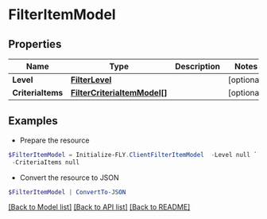 # FilterItemModel
## Properties

Name | Type | Description | Notes
------------ | ------------- | ------------- | -------------
**Level** | [**FilterLevel**](FilterLevel.md) |  | [optional] 
**CriteriaItems** | [**FilterCriteriaItemModel[]**](FilterCriteriaItemModel.md) |  | [optional] 

## Examples

- Prepare the resource
```powershell
$FilterItemModel = Initialize-FLY.ClientFilterItemModel  -Level null `
 -CriteriaItems null
```

- Convert the resource to JSON
```powershell
$FilterItemModel | ConvertTo-JSON
```

[[Back to Model list]](../README.md#documentation-for-models) [[Back to API list]](../README.md#documentation-for-api-endpoints) [[Back to README]](../README.md)

